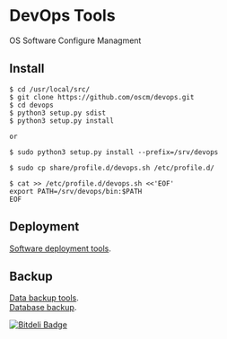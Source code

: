 DevOps Tools
====

OS Software Configure Managment

Install
-------
	$ cd /usr/local/src/
	$ git clone https://github.com/oscm/devops.git
	$ cd devops
	$ python3 setup.py sdist
	$ python3 setup.py install

	or 
	
	$ sudo python3 setup.py install --prefix=/srv/devops
	
	$ sudo cp share/profile.d/devops.sh /etc/profile.d/
	
	$ cat >> /etc/profile.d/devops.sh <<'EOF'
	export PATH=/srv/devops/bin:$PATH
	EOF
	
	
Deployment
----------
[Software deployment tools](https://github.com/oscm/devops/blob/master/doc/deployment.md).	

Backup
------
[Data backup tools](https://github.com/oscm/devops/blob/master/doc/backup.md).	
[Database backup](https://github.com/oscm/devops/blob/master/doc/database.md).	




[![Bitdeli Badge](https://d2weczhvl823v0.cloudfront.net/oscm/devops/trend.png)](https://bitdeli.com/free "Bitdeli Badge")

